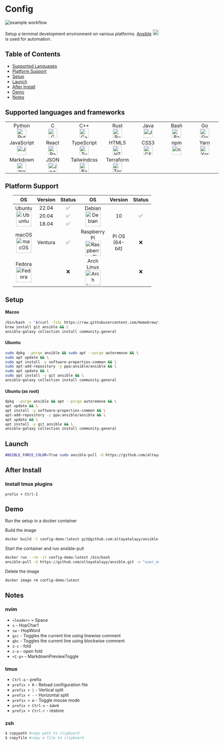 # Config
![example workflow](https://github.com/altayatalayy/ansible/actions/workflows/CI.yml/badge.svg)

Setup a terminal development environment on various platforms.
[Ansible](https://docs.ansible.com/ansible/latest/index.html)
<img src="https://edent.github.io/SuperTinyIcons/images/svg/ansible.svg" width="20" title="Ansible"/>
is used for automation.


## Table of Contents
* [Supported Languages](#supported-languages-and-frameworks)
* [Platform Support](#platform-support)
* [Setup](#setup)
* [Launch](#launch)
* [After Install](#after-install)
* [Demo](#demo)
* [Notes](#notes)


## Supported languages and frameworks

<table style="table-layout: fixed; width: 700px; margin: auto;">
    <tr>
        <td width="100" style="text-align: center" >Python<br><img src="https://edent.github.io/SuperTinyIcons/images/svg/python.svg" width="30" title="Python" /></td>
        <td width="100" style="text-align: center" >C<br><img src="https://upload.wikimedia.org/wikipedia/commons/1/18/C_Programming_Language.svg" width="30" title="C" /></td>
        <td width="100" style="text-align: center" >C++<br><img src="https://edent.github.io/SuperTinyIcons/images/svg/cplusplus.svg" width="30" title="C++"/></td>
        <td width="100" style="text-align: center" >Rust<br><img src="https://edent.github.io/SuperTinyIcons/images/svg/rust.svg" width="30" title="Rust" /></td>
        <td width="100" style="text-align: center" >Java<br><img src="https://edent.github.io/SuperTinyIcons/images/svg/java.svg" width="30" title="Java" /></td>
        <td width="100" style="text-align: center" >Bash<br><img src="https://upload.wikimedia.org/wikipedia/commons/4/4b/Bash_Logo_Colored.svg" width="30" title="Bash"/></td>
        <td width="100" style="text-align: center" >Go<br><img src="https://edent.github.io/SuperTinyIcons/images/svg/go.svg" width="30" title="Go" /></td>
    </tr>
    <tr>
        <td width="100" style="text-align: center" >JavaScript<br><img src="https://edent.github.io/SuperTinyIcons/images/svg/javascript.svg" width="30" title="JavaScript" /></td>
        <td width="100" style="text-align: center" >React<br><img src="https://edent.github.io/SuperTinyIcons/images/svg/react.svg" width="30" title="React" /></td>
        <td width="100" style="text-align: center" >TypeScript<br><img src="https://edent.github.io/SuperTinyIcons/images/svg/typescript.svg" width="30" title="TypeScript"/></td>
        <td width="100" style="text-align: center" >HTML5<br><img src="https://edent.github.io/SuperTinyIcons/images/svg/html5.svg" width="30" title="HTML5" /></td>
        <td width="100" style="text-align: center" >CSS3<br><img src="https://edent.github.io/SuperTinyIcons/images/svg/css3.svg" width="30" title="CSS3"/></td>
        <td width="100" style="text-align: center" >npm<br><img src="https://edent.github.io/SuperTinyIcons/images/svg/npm.svg" width="30" title="npm" /></td>
        <td width="100" style="text-align: center" >Yarn<br><img src="https://edent.github.io/SuperTinyIcons/images/svg/yarn.svg" width="30" title="Yarn" /></td>
    </tr>
    <tr>
        <td width="100" style="text-align: center" >Markdown<br><img src="https://edent.github.io/SuperTinyIcons/images/svg/markdown.svg" width="30" title="markdown" /></td>
        <td width="100" style="text-align: center" >JSON<br><img src="https://edent.github.io/SuperTinyIcons/images/svg/json.svg" width="30" title="JSON" /></td>
        <td width="100" style="text-align: center" >Tailwindcss<br><img src="https://upload.wikimedia.org/wikipedia/commons/d/d5/Tailwind_CSS_Logo.svg" width="30" title="Bash"/></td>
        <td width="100" style="text-align: center" >Terraform<br><img src="https://edent.github.io/SuperTinyIcons/images/svg/terraform.svg" width="30" title="Terraform"/></td>
    </tr>
</table>

## Platform Support
<table style="table-layout: fixed; width: 90%; margin: auto; text-align: center; ">
    <thead>
        <tr>
            <th width="15%">OS</th>
            <th width="15%">Version</th>
            <th width="15%">Status</th>
            <th width="15%">OS</th>
            <th width="15%">Version</th>
            <th width="15%">Status</th>
        </tr>
    </thead>
    <tbody>
        <tr>
            <td rowspan=3 style="vertical-align: middle;">Ubuntu<br>
                <img src="https://edent.github.io/SuperTinyIcons/images/svg/ubuntu.svg" width="50" title="Ubuntu" />
            </td>
            <td>22.04</td>
            <td>✅</td>
            <td rowspan=3 style="vertical-align: middle;">Debian<br><img src="https://edent.github.io/SuperTinyIcons/images/svg/debian.svg" width="50" title="Debian"/></td>
            <td rowspan=3 style="vertical-align: middle;">10</td>
            <td rowspan=3 style="vertical-align: middle;">✅</td>
        </tr>
        <tr>
            <td>20.04</td>
            <td>✅</td>
        </tr>
        <tr>
            <td>18.04</td>
            <td>✅</td>
        </tr>
        <tr>
            <td>macOS<br>
                <img src="https://edent.github.io/SuperTinyIcons/images/svg/macos.svg" width="50" title="macOS"/>
            </td>
            <td style="vertical-align: middle;">Ventura</td>
            <td>✅</td>
            <td>Raspberry Pi<br>
                <img src="https://edent.github.io/SuperTinyIcons/images/svg/raspberry_pi.svg" width="50" title="Raspberry Pi" />
            </td>
            <td style="vertical-align: middle;">Pi OS (64-bit)</td>
            <td style="vertical-align: middle;">❌</td>
        </tr>
        <tr>
            <td>Fedora<br>
                <img src="https://upload.wikimedia.org/wikipedia/commons/3/3f/Fedora_logo.svg" width="50" title="Fedora" />
            </td>
            <td></td>
            <td style="vertical-align: middle;">❌</td>
            <td>Arch Linux<br>
                <img src="https://edent.github.io/SuperTinyIcons/images/svg/arch_linux.svg" width="50" title="Arch Linux"/>
            </td>
            <td></td>
            <td style="vertical-align: middle;">❌</td>
        </tr>
    </tbody>
</table>

## Setup
#### Macos
```bash
/bin/bash -c "$(curl -fsSL https://raw.githubusercontent.com/Homebrew/install/HEAD/install.sh)" && \
brew install git ansible && \
ansible-galaxy collection install community.general
```

#### Ubuntu
```bash
sudo dpkg --purge ansible && sudo apt --purge autoremove && \
sudo apt update && \
sudo apt install -y software-properties-common && \
sudo apt-add-repository -y ppa:ansible/ansible && \
sudo apt update && \
sudo apt install -y git ansible && \
ansible-galaxy collection install community.general
```

#### Ubuntu (as root)
```bash
dpkg --purge ansible && apt --purge autoremove && \
apt update && \
apt install -y software-properties-common && \
apt-add-repository -y ppa:ansible/ansible && \
apt update && \
apt install -y git ansible && \
ansible-galaxy collection install community.general
```

## Launch
```bash
ANSIBLE_FORCE_COLOR=True sudo ansible-pull -U https://github.com/altayatalayy/ansible.git -e "user_name=$(whoami)" basic.yml
```

## After Install
### Install tmux plugins
`prefix + Ctrl-I` 
  
## Demo
Run the setup in a docker container

Build the image

```bash
docker build -t config-demo:latest git@github.com:altayatalayy/ansible.git#master
```

Start the container and run ansible-pull
```bash
docker run --rm -it config-demo:latest /bin/bash
ansible-pull -U https://github.com/altayatalayy/ansible.git -e "user_name=testuser" basic.yml
```

Delete the image
```bash
docker image rm config-demo:latest
```

## Notes
### nvim

- `<leader>` = Space
- `s` - HopChar1
- `sw` - HopWord
- `gcc` - Toggles the current line using linewise comment
- `gbc` - Toggles the current line using blockwise comment
- `z-c` - fold
- `z-o` - open fold
- `<C-p>` - MarkdownPreviewToggle


### tmux
- `Ctrl-a` - prefix
- `prefix + R` - Reload configuration file
- `prefix + |` - Vertical split
- `prefix + -` - Horizontal split
- `prefix + m` - Toggle mouse mode 
- `prefix + Ctrl-s` - save
- `prefix + Ctrl-r` - restore

### zsh

```bash
$ copypath #copy path to clipboard
$ copyfile #copy a file to clipboard
```
